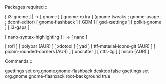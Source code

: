 Packages required ::

[ i3-gnome ]
	|
 	-> [ gnome ]
 	   [ gnome-extra ] (gnome-tweaks ; gnome-usage ; dconf-editor)
 	   [ gnome-flashback ]
 	   [ GDM ]
 	   [ gsd-xsettings ]
 	   [ polkit-gnome ]
 	   [ i3-gaps ]

[ nano-syntax-highlighting ]
	|
	-> [ nano ]

[ rofi ]
[ polybar (AUR) ]
[ xdotool ]
[ yad ]
[ ttf-material-icons-git (AUR) ]
[ picom-rounded-corners  (AUR) ]
[ unclutter ]
[ ntfs-3g ]
[ micro (AUR) ]

Commands ::

gsettings set org.gnome.gnome-flashback desktop false
gsettings set org.gnome.gnome-flashback root-background true
